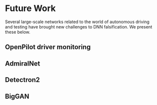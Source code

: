# Future Work

Several large-scale networks related to the world of autonomous driving and testing have brought new challenges to DNN falsification.
We present these below.

## OpenPilot driver monitoring
## AdmiralNet
## Detectron2
## BigGAN